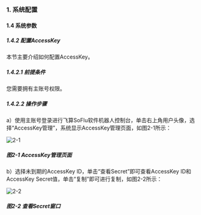 ### 1. 系统配置

#### 1.4 系统参数

##### 1.4.2 配置AccessKey

本节主要介绍如何配置AccessKey。

##### 1.4.2.1 前提条件

您需要拥有主账号权限。

##### 1.4.2.2 操作步骤

a）使用主账号登录进行飞算SoFlu软件机器人控制台，单击右上角用户头像，选择“AccessKey管理”，系统显示AccessKey管理页面，如图2-1所示：

![2-1](https://www.feisuanyz.com/fstest/xtpz/sysparams/accesskey_2.png)

##### 图2-1 AccessKey管理页面

b）选择未到期的AccessKey ID，单击“查看Secret”即可查看AccessKey ID和AccessKey Secret值，单击“复制”即可进行复制，如图2-2所示：

![2-2](https://www.feisuanyz.com/fstest/xtpz/sysparams/accesskey_3.png)

##### 图2-2 查看Secret窗口

